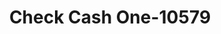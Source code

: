 ---
f_zip-code: 20743
f_state-code: MD
title: Check Cash One-10579
f_phone: 301-516-5444
f_city-only: Capitol Hgts
f_address: 5244 Marlboro Pike Capitol Hgts
f_location-unique-id: '10579'
slug: check-cash-one-10579
updated-on: '2024-05-30T13:46:58.046Z'
created-on: '2024-05-30T13:36:59.803Z'
published-on: '2024-05-30T13:54:32.469Z'
f_city-state: cms/city/capitol-hgts-md.md
f_company: cms/company/check-cash-one.md
f_state: cms/state/maryland.md
layout: '[payday-loan].html'
tags: payday-loan
---